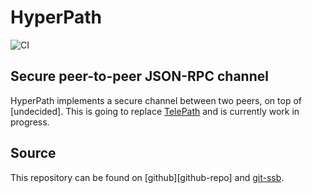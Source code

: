# HyperPath

![CI](https://github.com/identity-box/hyperpath/workflows/CI/badge.svg)

## Secure peer-to-peer JSON-RPC channel

HyperPath implements a secure channel between two peers, on top of
[undecided]. This is going to replace [TelePath][telepath-url]
and is currently work in progress.

## Source

This repository can be found on [github][github-repo] and [git-ssb][ssb-repo].

[telepath-url]: https://github.com/identity-box/identity-box/tree/master/workspaces/telepath
[git-repo]: https://github.com/identity-box/hyperpath
[ssb-repo]: http://git.scuttlebot.io/%251U%2BJgFizEZ4MtNPLul5RubrkyAH9yUKzvtCOiF3UheY%3D.sha256
